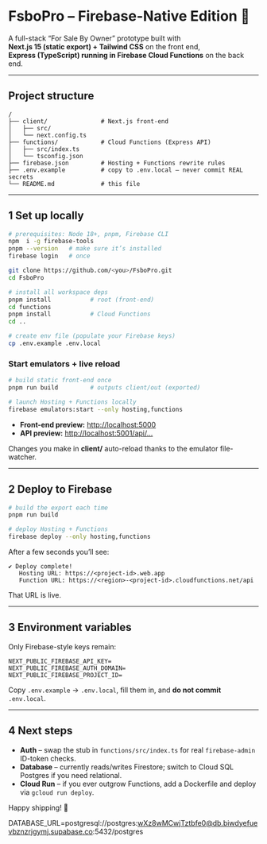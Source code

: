 # FsboPro – Firebase-Native Edition 🚀

A full-stack “For Sale By Owner” prototype built with  
**Next.js 15 (static export) + Tailwind CSS** on the front end,  
**Express (TypeScript) running in Firebase Cloud Functions** on the back end.

---

## Project structure

```
/
├── client/               # Next.js front-end
│   ├── src/
│   └── next.config.ts
├── functions/            # Cloud Functions (Express API)
│   ├── src/index.ts
│   └── tsconfig.json
├── firebase.json         # Hosting + Functions rewrite rules
├── .env.example          # copy to .env.local – never commit REAL secrets
└── README.md             # this file
```

---

## 1  Set up locally

```bash
# prerequisites: Node 18+, pnpm, Firebase CLI
npm  i -g firebase-tools
pnpm --version   # make sure it’s installed
firebase login   # once

git clone https://github.com/<you>/FsboPro.git
cd FsboPro

# install all workspace deps
pnpm install           # root (front-end)
cd functions
pnpm install           # Cloud Functions
cd ..

# create env file (populate your Firebase keys)
cp .env.example .env.local
```

### Start emulators + live reload

```bash
# build static front-end once
pnpm run build         # outputs client/out (exported)

# launch Hosting + Functions locally
firebase emulators:start --only hosting,functions
```

* **Front-end preview:** <http://localhost:5000>  
* **API preview:**      <http://localhost:5001/api/...>

Changes you make in **client/** auto-reload thanks to the emulator file-watcher.

---

## 2  Deploy to Firebase

```bash
# build the export each time
pnpm run build

# deploy Hosting + Functions
firebase deploy --only hosting,functions
```

After a few seconds you’ll see:

```
✔ Deploy complete!
   Hosting URL: https://<project-id>.web.app
   Function URL: https://<region>-<project-id>.cloudfunctions.net/api
```

That URL is live.

---

## 3  Environment variables

Only Firebase-style keys remain:

```
NEXT_PUBLIC_FIREBASE_API_KEY=
NEXT_PUBLIC_FIREBASE_AUTH_DOMAIN=
NEXT_PUBLIC_FIREBASE_PROJECT_ID=
```

Copy `.env.example` → `.env.local`, fill them in, and **do not commit** `.env.local`.

---

## 4  Next steps

* **Auth** – swap the stub in `functions/src/index.ts` for real `firebase-admin` ID-token checks.  
* **Database** – currently reads/writes Firestore; switch to Cloud SQL Postgres if you need relational.  
* **Cloud Run** – if you ever outgrow Functions, add a Dockerfile and deploy via `gcloud run deploy`.

Happy shipping! 🏡


DATABASE_URL=postgresql://postgres:wXz8wMCwjTztbfe0@db.biwdyefuevbznzrjgymj.supabase.co:5432/postgres
